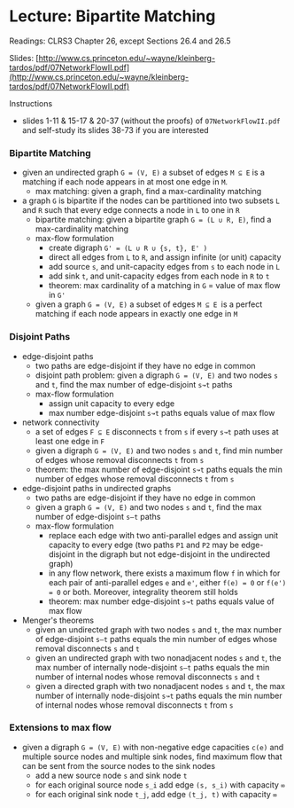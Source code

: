 # Lecture: Bipartite Matching

Readings: CLRS3 Chapter 26, except Sections 26.4 and 26.5

Slides: [http://www.cs.princeton.edu/~wayne/kleinberg-tardos/pdf/07NetworkFlowII.pdf](http://www.cs.princeton.edu/~wayne/kleinberg-tardos/pdf/07NetworkFlowII.pdf)

Instructions
- slides 1-11 & 15-17 & 20-37 (without the proofs) of ``07NetworkFlowII.pdf`` and self-study its slides 38-73 if you are interested

### Bipartite Matching
- given an undirected graph ``G = (V, E)`` a subset of edges ``M ⊆ E`` is a matching if each node appears in at most one edge in ``M``.
  - max matching: given a graph, find a max-cardinality matching
- a graph ``G`` is bipartite if the nodes can be partitioned into two subsets ``L`` and ``R`` such that every edge connects a node in ``L`` to one in ``R``
  - bipartite matching: given a bipartite graph ``G = (L ∪ R, E)``, find a max-cardinality matching
  - max-flow formulation
    - create digraph ``G' = (L ∪ R ∪ {s, t}, E' )``
    - direct all edges from ``L`` to ``R``, and assign infinite (or unit) capacity
    - add source ``s``, and unit-capacity edges from ``s`` to each node in ``L``
    - add sink ``t``, and unit-capacity edges from each node in ``R`` to ``t``
    - theorem: max cardinality of a matching in ``G`` = value of max flow in ``G'``
  - given a graph ``G = (V, E)`` a subset of edges ``M ⊆ E ``is a perfect matching if each node appears in exactly one edge in ``M``

### Disjoint Paths
- edge-disjoint paths
  - two paths are edge-disjoint if they have no edge in common
  - disjoint path problem: given a digraph ``G = (V, E)`` and two nodes ``s`` and ``t``, find the max number of edge-disjoint ``s↝t`` paths
  - max-flow formulation
    - assign unit capacity to every edge
    - max number edge-disjoint ``s↝t`` paths equals value of max flow
- network connectivity
  - a set of edges ``F ⊆ E`` disconnects ``t`` from ``s`` if every ``s↝t`` path uses at least one edge in ``F``
  - given a digraph ``G = (V, E)`` and two nodes ``s`` and ``t``, find min number of edges whose removal disconnects ``t`` from ``s``
  - theorem: the max number of edge-disjoint ``s↝t`` paths equals the min number of edges whose removal disconnects ``t`` from ``s``
- edge-disjoint paths in undirected graphs
  - two paths are edge-disjoint if they have no edge in common
  - given a graph ``G = (V, E)`` and two nodes ``s`` and ``t``, find the max number of edge-disjoint ``s–t`` paths
  - max-flow formulation
    - replace each edge with two anti-parallel edges and assign unit capacity to every edge (two paths ``P1`` and ``P2`` may be edge-disjoint in the digraph but not edge-disjoint in the undirected graph)
    - in any flow network, there exists a maximum flow ``f`` in which for each pair of anti-parallel edges ``e`` and ``e'``, either ``f(e) = 0`` or ``f(e') = 0`` or both. Moreover, integrality theorem still holds
    - theorem: max number edge-disjoint ``s↝t`` paths equals value of max flow
- Menger's theorems
  - given an undirected graph with two nodes ``s`` and ``t``, the max number of edge-disjoint ``s–t`` paths equals the min number of edges whose removal disconnects ``s`` and ``t``
  - given an undirected graph with two nonadjacent nodes ``s`` and ``t``, the max number of internally node-disjoint ``s–t`` paths equals the min number of internal nodes whose removal disconnects ``s`` and ``t``
  - given a directed graph with two nonadjacent nodes ``s`` and ``t``, the max number of internally node-disjoint ``s↝t`` paths equals the min number of internal nodes whose removal disconnects ``t`` from ``s``

### Extensions to max flow
- given a digraph ``G = (V, E)`` with non-negative edge capacities ``c(e)`` and multiple source nodes and multiple sink nodes, find maximum flow that can be sent from the source nodes to the sink nodes
  - add a new source node ``s`` and sink node ``t``
  - for each original source node ``s_i`` add edge ``(s, s_i)`` with capacity ``∞``
  - for each original sink node ``t_j``, add edge ``(t_j, t)`` with capacity ``∞``
